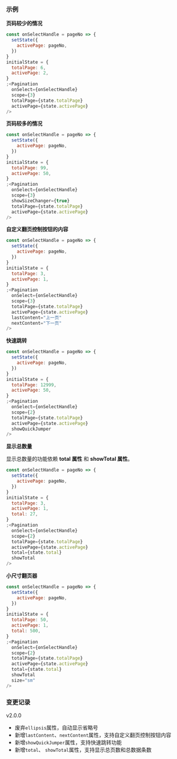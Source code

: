 ### 示例

**页码较少的情况**

```js
const onSelectHandle = pageNo => {
  setState({
    activePage: pageNo,
  })
}
initialState = {
  totalPage: 6,
  activePage: 2,
}
;<Pagination
  onSelect={onSelectHandle}
  scope={3}
  totalPage={state.totalPage}
  activePage={state.activePage}
/>
```

**页码较多的情况**

```js
const onSelectHandle = pageNo => {
  setState({
    activePage: pageNo,
  })
}
initialState = {
  totalPage: 99,
  activePage: 50,
}
;<Pagination
  onSelect={onSelectHandle}
  scope={3}
  showSizeChanger={true}
  totalPage={state.totalPage}
  activePage={state.activePage}
/>
```

**自定义翻页控制按钮的内容**

```js
const onSelectHandle = pageNo => {
  setState({
    activePage: pageNo,
  })
}
initialState = {
  totalPage: 3,
  activePage: 1,
}
;<Pagination
  onSelect={onSelectHandle}
  scope={3}
  totalPage={state.totalPage}
  activePage={state.activePage}
  lastContent="上一页"
  nextContent="下一页"
/>
```

**快速跳转**

```js
const onSelectHandle = pageNo => {
  setState({
    activePage: pageNo,
  })
}
initialState = {
  totalPage: 12999,
  activePage: 50,
}
;<Pagination
  onSelect={onSelectHandle}
  scope={2}
  totalPage={state.totalPage}
  activePage={state.activePage}
  showQuickJumper
/>
```

**显示总数量**

显示总数量的功能依赖 **total 属性** 和 **showTotal 属性**。

```js
const onSelectHandle = pageNo => {
  setState({
    activePage: pageNo,
  })
}
initialState = {
  totalPage: 3,
  activePage: 1,
  total: 27,
}
;<Pagination
  onSelect={onSelectHandle}
  scope={2}
  totalPage={state.totalPage}
  activePage={state.activePage}
  total={state.total}
  showTotal
/>
```

**小尺寸翻页器**

```js
const onSelectHandle = pageNo => {
  setState({
    activePage: pageNo,
  })
}
initialState = {
  totalPage: 50,
  activePage: 1,
  total: 500,
}
;<Pagination
  onSelect={onSelectHandle}
  scope={2}
  totalPage={state.totalPage}
  activePage={state.activePage}
  total={state.total}
  showTotal
  size="sm"
/>
```

### 变更记录

v2.0.0

- 废弃`ellipsis`属性，自动显示省略号
- 新增`lastContent`、`nextContent`属性，支持自定义翻页控制按钮内容
- 新增`showQuickJumper`属性，支持快速跳转功能
- 新增`total`、 `showTotal`属性，支持显示总页数和总数据条数
